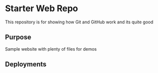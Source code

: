 # Starter Web Repo

This repository is for showing how Git and GitHub work
and its quite good

## Purpose

Sample website with plenty of files for demos

## Deployments
